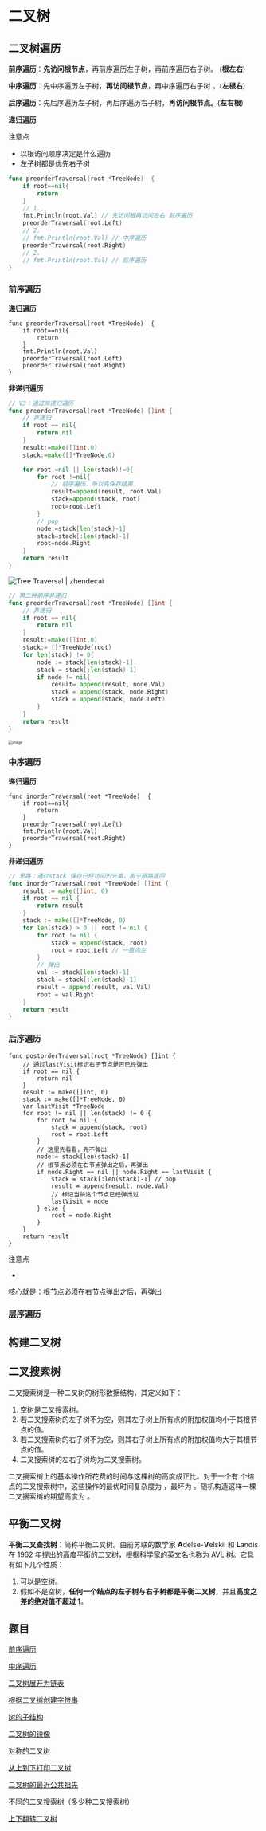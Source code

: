 # 二叉树

## 二叉树遍历

**前序遍历**：**先访问根节点**，再前序遍历左子树，再前序遍历右子树。 (**根左右**)

**中序遍历**：先中序遍历左子树，**再访问根节点**，再中序遍历右子树 。(**左根右**)

**后序遍历**：先后序遍历左子树，再后序遍历右子树，**再访问根节点。**(**左右根**)

**递归遍历**

注意点

- 以根访问顺序决定是什么遍历
- 左子树都是优先右子树

```go
func preorderTraversal(root *TreeNode)  {
    if root==nil{
        return
    }
    // 1.
    fmt.Println(root.Val) // 先访问根再访问左右 前序遍历
    preorderTraversal(root.Left)
    // 2.
    // fmt.Println(root.Val) // 中序遍历
    preorderTraversal(root.Right)
    // 2.
    // fmt.Println(root.Val) // 后序遍历    
}
```

### 前序遍历

**递归遍历**

```
func preorderTraversal(root *TreeNode)  {
    if root==nil{
        return
    }
    fmt.Println(root.Val) 
    preorderTraversal(root.Left)
    preorderTraversal(root.Right)
}
```

**非递归遍历**

```go
// V3：通过非递归遍历
func preorderTraversal(root *TreeNode) []int {
    // 非递归
    if root == nil{
        return nil
    }
    result:=make([]int,0)
    stack:=make([]*TreeNode,0)

    for root!=nil || len(stack)!=0{
        for root !=nil{
            // 前序遍历，所以先保存结果
            result=append(result, root.Val)
            stack=append(stack, root)
            root=root.Left
        }
        // pop
        node:=stack[len(stack)-1]
        stack=stack[:len(stack)-1]
        root=node.Right
    }
    return result
}
```

![Tree Traversal | zhendecai](https://raw.githubusercontent.com/jiutiananshu/Picture/master/img/pre-order.png)

```go
// 第二种前序非递归
func preorderTraversal(root *TreeNode) []int {
    // 非递归
    if root == nil{
        return nil
    }
    result:=make([]int,0)
    stack:= []*TreeNode{root}
    for len(stack) != 0{
        node := stack[len(stack)-1]
        stack = stack[:len(stack)-1]
        if node != nil{
            result= append(result, node.Val)
            stack = append(stack, node.Right)
            stack = append(stack, node.Left)
        } 
    }
    return result
}
```

<img src="https://raw.githubusercontent.com/jiutiananshu/Picture/master/img/20200804093407910.jpg" alt="image" style="zoom: 50%;" />

### 中序遍历

**递归遍历**

```
func inorderTraversal(root *TreeNode)  {
    if root==nil{
        return
    } 
    preorderTraversal(root.Left)
    fmt.Println(root.Val)
    preorderTraversal(root.Right)
}
```

**非递归遍历**

```go
// 思路：通过stack 保存已经访问的元素，用于原路返回
func inorderTraversal(root *TreeNode) []int {
    result := make([]int, 0)
    if root == nil {
        return result
    }
    stack := make([]*TreeNode, 0)
    for len(stack) > 0 || root != nil {
        for root != nil {
            stack = append(stack, root)
            root = root.Left // 一直向左
        }
        // 弹出
        val := stack[len(stack)-1]
        stack = stack[:len(stack)-1]
        result = append(result, val.Val)
        root = val.Right
    }
    return result
}
```



### 后序遍历

```
func postorderTraversal(root *TreeNode) []int {
    // 通过lastVisit标识右子节点是否已经弹出
    if root == nil {
        return nil
    }
    result := make([]int, 0)
    stack := make([]*TreeNode, 0)
    var lastVisit *TreeNode
    for root != nil || len(stack) != 0 {
        for root != nil {
            stack = append(stack, root)
            root = root.Left
        }
        // 这里先看看，先不弹出
        node:= stack[len(stack)-1]
        // 根节点必须在右节点弹出之后，再弹出
        if node.Right == nil || node.Right == lastVisit {
            stack = stack[:len(stack)-1] // pop
            result = append(result, node.Val)
            // 标记当前这个节点已经弹出过
            lastVisit = node
        } else {
            root = node.Right
        }
    }
    return result
}
```

注意点

- 

  核心就是：根节点必须在右节点弹出之后，再弹出

### 层序遍历



## 构建二叉树



## 二叉搜索树

二叉搜索树是一种二叉树的树形数据结构，其定义如下：

1. 空树是二叉搜索树。
2. 若二叉搜索树的左子树不为空，则其左子树上所有点的附加权值均小于其根节点的值。
3. 若二叉搜索树的右子树不为空，则其右子树上所有点的附加权值均大于其根节点的值。
4. 二叉搜索树的左右子树均为二叉搜索树。

二叉搜索树上的基本操作所花费的时间与这棵树的高度成正比。对于一个有 个结点的二叉搜索树中，这些操作的最优时间复杂度为 ，最坏为 。随机构造这样一棵二叉搜索树的期望高度为 。

## 平衡二叉树

**平衡二叉查找树**：简称平衡二叉树。由前苏联的数学家 **A**delse-**V**elskil 和 **L**andis 在 1962 年提出的高度平衡的二叉树，根据科学家的英文名也称为 AVL 树。它具有如下几个性质：

1. 可以是空树。
2. 假如不是空树，**任何一个结点的左子树与右子树都是平衡二叉树**，并且**高度之差的绝对值不超过 1**。



## 题目

[前序遍历](https://leetcode-cn.com/problems/binary-tree-preorder-traversal)

[中序遍历](https://leetcode-cn.com/problems/binary-tree-inorder-traversal)

[ 二叉树展开为链表](https://leetcode-cn.com/problems/flatten-binary-tree-to-linked-list)

[根据二叉树创建字符串](https://leetcode-cn.com/problems/construct-string-from-binary-tree)

[树的子结构](https://leetcode-cn.com/problems/shu-de-zi-jie-gou-lcof)

[二叉树的镜像](https://leetcode-cn.com/problems/er-cha-shu-de-jing-xiang-lcof)

[对称的二叉树](https://leetcode-cn.com/problems/dui-cheng-de-er-cha-shu-lcof)

[从上到下打印二叉树](https://leetcode-cn.com/problems/cong-shang-dao-xia-da-yin-er-cha-shu-lcof)

[二叉树的最近公共祖先](https://leetcode-cn.com/problems/lowest-common-ancestor-of-a-binary-tree)

[不同的二叉搜索树](https://leetcode-cn.com/problems/unique-binary-search-trees/)（多少种二叉搜索树）

[上下翻转二叉树](https://leetcode-cn.com/problems/binary-tree-upside-down/)

